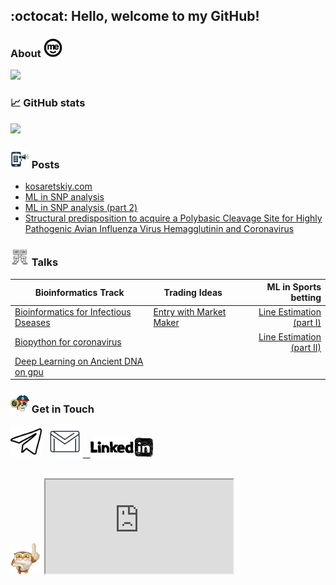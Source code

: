 ## :octocat: Hello, welcome to my GitHub! 

### About <img src="https://raw.githubusercontent.com/cappelchi/cappelchi/master/me_icon.png" width="30px"/>

<img src="https://raw.githubusercontent.com/cappelchi/cappelchi/master/cv_interactive.gif" width="800px">
  
### 📈 GitHub stats
<p><img src="https://github-readme-streak-stats.herokuapp.com?user=cappelchi&theme=dracula"/></p>

### <img src="https://raw.githubusercontent.com/cappelchi/cappelchi/master/posts_icon.gif" width="30px" height="30px"/> Posts
- [kosaretskiy.com](https://kosaretskiy.com)
- [ML in SNP analysis](https://youtu.be/urTLCscw63w)
- [ML in SNP analysis (part 2)](https://youtu.be/8pjzET-MaFw)
- [Structural predisposition to acquire a Polybasic Cleavage Site for Highly Pathogenic Avian Influenza Virus Hemagglutinin and Coronavirus](https://raw.githubusercontent.com/cappelchi/Bioinformatics-for-Infectious-Diseases/master/Structural%20predisposition%20to%20acquire%20%20a%20Polybasic%20Cleavage%20Site%20for%20Highly%20Pathogenic%20Avian%20Influenza%20Virus%20Hemagglutinin%20and%20Coronavirus.pdf)

### <img src="https://raw.githubusercontent.com/cappelchi/cappelchi/master/talks_icon.png" width="30px"/> Talks
Bioinformatics Track| Trading Ideas| ML in Sports betting      
------- | ---------------- | ----------:
[Bioinformatics for Infectious Dseases](https://github.com/cappelchi/Bioinformatics-for-Infectious-Diseases/blob/master/Pine_Bio_Infection_Dseases_presentation_part2.ipynb)  | [Entry with Market Maker](https://github.com/cappelchi/How-to-use-Python-in-Trading-for-entry-with-Market-Maker/blob/master/How_to_use_Python_in_Trading_for_entry_with_Market_Maker.ipynb) | [Line Estimation (part I)](https://www.kaggle.com/code/ilfiore/introduction)
[Biopython for coronavirus](https://github.com/cappelchi/Coronavirus/blob/master/Biopython_coronavirus_notebook_tutorial.ipynb)  |         | [Line Estimation (part II)](https://www.kaggle.com/code/ilfiore/sports-betting-line-estimation)
[Deep Learning on Ancient DNA on gpu](https://github.com/cappelchi/Ancient-DNA-with-GPU/blob/master/Deep_Learning_on_Ancient_DNA_on_gpu.ipynb)   |  |       


### <img src="https://raw.githubusercontent.com/cappelchi/cappelchi/main/eye_animated.gif" width="30px" height="30px"> Get in Touch</a>
<a href="https://t.me/cappelchi">
    <img src="https://raw.githubusercontent.com/cappelchi/cappelchi/master/telegram_icon.png" width="50px"/></a>
&nbsp;
<a href="mailto:cappelchi@gmail.com">
    <img src="https://raw.githubusercontent.com/cappelchi/cappelchi/master/email_envelope_gmail_letter_logo_icon.png" width="50px"/></a>
<a href="https://www.linkedin.com/in/mikhail-kosaretskiy-97241b28/">
&nbsp;&nbsp;
    <img src="https://raw.githubusercontent.com/cappelchi/cappelchi/master/small_linkedin_icon.png" width="100px"/></a>
<br></br>
<p><img src="https://raw.githubusercontent.com/cappelchi/cappelchi/master/one_for_me2.gif" width="50px" height="50px">
</a>

<iframe src="https://www.w3schools.com" title="W3Schools Free Online Web Tutorials"></iframe>
